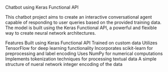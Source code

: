 Chatbot using Keras Functional API


This chatbot project aims to create an interactive conversational agent capable of responding to user queries based on the provided training data. The model is built using the Keras Functional API, a powerful and flexible way to create neural network architectures.

Features
Built using Keras Functional API
Trained on custom data
Utilizes TensorFlow for deep learning functionality
Incorporates scikit-learn for preprocessing and label encoding
Uses NumPy for numerical computations
Implements tokenization techniques for processing textual data
A simple structure of nueral network
integer encoding of the data

